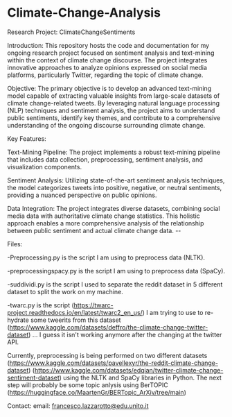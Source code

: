 # Climate-Change-Analysis

Research Project: ClimateChangeSentiments

Introduction:
This repository hosts the code and documentation for my ongoing research project focused on sentiment analysis and text-mining within the context of climate change discourse. The project integrates innovative approaches to analyze opinions expressed on social media platforms, particularly Twitter, regarding the topic of climate change.

Objective:
The primary objective is to develop an advanced text-mining model capable of extracting valuable insights from large-scale datasets of climate change-related tweets. By leveraging natural language processing (NLP) techniques and sentiment analysis, the project aims to understand public sentiments, identify key themes, and contribute to a comprehensive understanding of the ongoing discourse surrounding climate change.

Key Features:

Text-Mining Pipeline: The project implements a robust text-mining pipeline that includes data collection, preprocessing, sentiment analysis, and visualization components.

Sentiment Analysis: Utilizing state-of-the-art sentiment analysis techniques, the model categorizes tweets into positive, negative, or neutral sentiments, providing a nuanced perspective on public opinions.

Data Integration: The project integrates diverse datasets, combining social media data with authoritative climate change statistics. This holistic approach enables a more comprehensive analysis of the relationship between public sentiment and actual climate change data. -- 


Files: 

-Preprocessing.py is the script I am using to preprocess data (NLTK).

-preprocessingspacy.py is the script I am using to preprocess data (SpaCy).

-suddividi.py is the script I used to separate the reddit dataset in 5 different dataset to split the work on my machine.

-twarc.py is the script (https://twarc-project.readthedocs.io/en/latest/twarc2_en_us/) I am trying to use to re-hydrate some tweerìts from this dataset 
(https://www.kaggle.com/datasets/deffro/the-climate-change-twitter-dataset) ... I guess it isn't working anymore after the changing at the twitter API.

Currently, preprocessing is being performed on two different datasets (https://www.kaggle.com/datasets/pavellexyr/the-reddit-climate-change-dataset) (https://www.kaggle.com/datasets/edqian/twitter-climate-change-sentiment-dataset) using the NLTK and SpaCy libraries in Python.
The next step will probably be some topic anlysis using BerTOPIC (https://huggingface.co/MaartenGr/BERTopic_ArXiv/tree/main)

Contact:
email: francesco.lazzarotto@edu.unito.it


